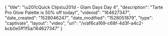 {
    "title": "\u201cQuick Clips\u201d - Glam Days Day 4",
    "description": "Tarte Pro Glow Palette is 50% off today!",
    "videoid": "164627347",
    "date_created": "1528046247",
    "date_modified": "1528051879",
    "type": "captivate",
    "layout": "video",
    "url": "\/v\/af6ca169-c68f-4d3f-a4c2-bcb0e5ff1f5a\/164627347"
}